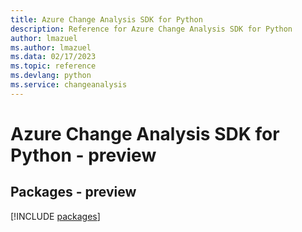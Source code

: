```yaml
---
title: Azure Change Analysis SDK for Python
description: Reference for Azure Change Analysis SDK for Python
author: lmazuel
ms.author: lmazuel
ms.data: 02/17/2023
ms.topic: reference
ms.devlang: python
ms.service: changeanalysis
---
```

# Azure Change Analysis SDK for Python - preview
## Packages - preview
[!INCLUDE [packages](change-analysis-index.md)]